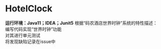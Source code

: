 # HotelClock
**运行环境：Java11；IDEA；Junit5**
根据“码农酒店世界时钟”系统的特性描述：  
编写代码实现“世界时钟”功能  
对其进行单元测试  
将发现缺陷记录在issue中  
